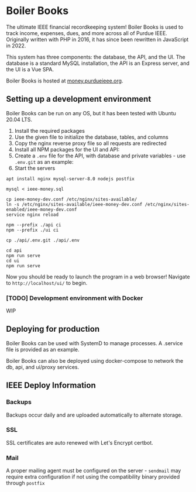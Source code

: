 # Boiler Books

The ultimate IEEE financial recordkeeping system! Boiler Books is used to track income, expenses, dues, and more across all of Purdue IEEE. Originally written with PHP in 2016, it has since been rewritten in JavaScript in 2022.

This system has three components: the database, the API, and the UI. The database is a standard MySQL installation, the API is an Express server, and the UI is a Vue SPA.

Boiler Books is hosted at [money.purdueieee.org](https://money.purdueieee.org).

## Setting up a development environment

Boiler Books can be run on any OS, but it has been tested with Ubuntu 20.04 LTS.

1. Install the required packages
2. Use the given file to initialize the database, tables, and columns
3. Copy the nginx reverse proxy file so all requests are redirected
4. Install all NPM packages for the UI and API:
5. Create a `.env` file for the API, with database and private variables - use `.env.git` as an example:
6. Start the servers

```
apt install nginx mysql-server-8.0 nodejs postfix

mysql < ieee-money.sql

cp ieee-money-dev.conf /etc/nginx/sites-available/
ln -s /etc/nginx/sites-available/ieee-money-dev.conf /etc/nginx/sites-enabled/ieee-money-dev.conf
service nginx reload

npm --prefix ./api ci
npm --prefix ./ui ci

cp ./api/.env.git ./api/.env

cd api
npm run serve
cd ui
npm run serve
```

Now you should be ready to launch the program in a web browser! Navigate to `http://localhost/ui/` to begin.

### \[TODO\] Development environment with Docker

WIP

## Deploying for production

Boiler Books can be used with SystemD to manage processes. A .service file is provided as an example.

Boiler Books can also be deployed using docker-compose to network the db, api, and ui/proxy services.

## IEEE Deploy Information

### Backups

Backups occur daily and are uploaded automatically to alternate storage.

### SSL

SSL certificates are auto renewed with Let's Encrypt certbot.

### Mail

A proper mailing agent must be configured on the server - `sendmail` may require extra configuration if not using the compatibility binary provided through `postfix`
